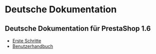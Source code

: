 # Deutsche Dokumentation

## Deutsche Dokumentation für PrestaShop 1.6

* [Erste Schritte](erste-schritte/)
* [Benutzerhandbuch](benutzerhandbuch/)


